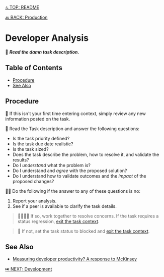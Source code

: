 [🔝 TOP: README](README.md)

[🔙 BACK: Production](README.md#production)

Developer Analysis
================================

📖 ***Read the damn task description.***

Table of Contents
----------------------------

- [Procedure](#procedure)
- [See Also](#see-also)

Procedure
----------------

🔂 If this isn't your first time entering context, simply review any new information posted on the task.

🧐 Read the Task description and answer the following questions:

- Is the task priority defined?
- Is the task due date realistic?
- Is the task sized?
- Does the task describe the problem, how to resolve it, and validate the results?
- Do I *understand* what the problem is?
- Do I understand and *agree* with the proposed solution?
- Do I understand how to validate outcomes and the *impact* of the proposed changes?

👎🏻 Do the following if the answer to any of these questions is no:

1. Report your analysis.
2. See if a peer is available to clarify the task details.

> 🫱🏻‍🫲🏿 If so, work together to resolve concerns. If the task requires a status regression, [exit the task context](README.md#debrief).

> 🛑 If not, set the task status to blocked and [exit the task context](README.md#debrief).

See Also
--------------

- [Measuring developer productivity? A response to McKinsey](https://newsletter.pragmaticengineer.com/p/measuring-developer-productivity?utm_source=tldrwebdev)

[⏭️ NEXT: Development](README.md#development)
